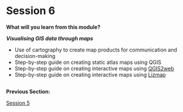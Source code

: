 # Session 6

**What will you learn from this module?**

  ***Visualising GIS data through maps***
 - Use of cartography to create map products for communication and decision-making
 - Step-by-step guide on creating static atlas maps using QGIS
 - Step-by-step guide on creating interactive maps using [QGIS2web](https://www.qgistutorials.com/en/docs/3/web_mapping_with_qgis2web.html)
 - Step-by-step guide on creating interactive maps using [Lizmap](https://www.lizmap.com/en/)



##
**Previous Section:**&nbsp;&nbsp;&nbsp;&nbsp;&nbsp;&nbsp;&nbsp; &nbsp; 

<a href="Session5.md" title="Session 5">Session 5</a> &nbsp; &nbsp; &nbsp; &nbsp; &nbsp; &nbsp; &nbsp; &nbsp; &nbsp; &nbsp; &nbsp;
